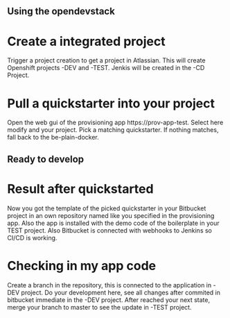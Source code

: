 ## Using the opendevstack

# Create a integrated project
Trigger a project creation to get a project in Atlassian.
This will create Openshift projects <project-KEY>-DEV and <project-KEY>-TEST.
Jenkis will be created in the <project-KEY>-CD Project.

# Pull a quickstarter into your project
Open the web gui of the provisioning app https://prov-app-test.<app-domain-of-your-openshift-cluster>
Select here modify and your project. Pick a matching quickstarter. If nothing matches, fall back to the 
  be-plain-docker.

## Ready to develop
# Result after quickstarted
Now you got the template of the picked quickstarter in your Bitbucket project in an own repository named like you specified in the provisioning app. Also the app is installed with the demo code of the boilerplate in your TEST project. Also Bitbucket is connected with webhooks to Jenkins so CI/CD is working.

# Checking in my app code
Create a branch in the repository, this is connected to the application in <project-KEY>-DEV project.
  Do your development here, see all changes after commited in bitbucket immediate in the <project-KEY>-DEV project.
  After reached your next state, merge your branch to master to see the update in <project-KEY>-TEST project.
  
